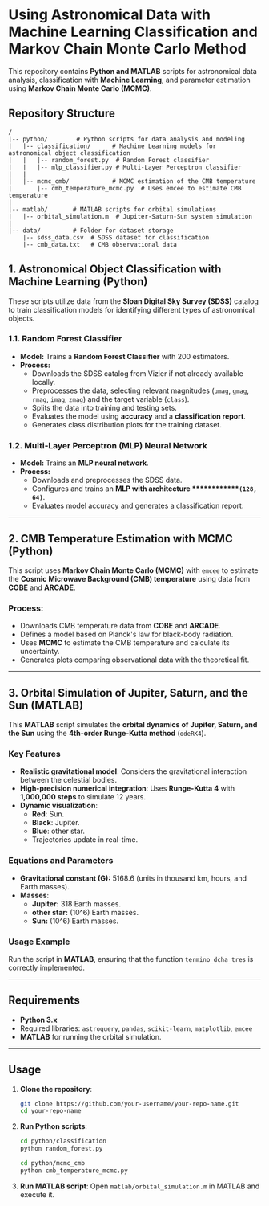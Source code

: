 # **Using Astronomical Data with Machine Learning Classification and Markov Chain Monte Carlo Method**

This repository contains **Python and MATLAB** scripts for astronomical data analysis, classification with **Machine Learning**, and parameter estimation using **Markov Chain Monte Carlo (MCMC)**.

## **Repository Structure**

```
/
|-- python/        # Python scripts for data analysis and modeling
|   |-- classification/      # Machine Learning models for astronomical object classification
|   |   |-- random_forest.py  # Random Forest classifier
|   |   |-- mlp_classifier.py # Multi-Layer Perceptron classifier
|   |
|   |-- mcmc_cmb/            # MCMC estimation of the CMB temperature
|       |-- cmb_temperature_mcmc.py  # Uses emcee to estimate CMB temperature
|
|-- matlab/       # MATLAB scripts for orbital simulations
|   |-- orbital_simulation.m  # Jupiter-Saturn-Sun system simulation
|
|-- data/         # Folder for dataset storage
    |-- sdss_data.csv  # SDSS dataset for classification
    |-- cmb_data.txt   # CMB observational data
```

## **1. Astronomical Object Classification with Machine Learning (Python)**

These scripts utilize data from the **Sloan Digital Sky Survey (SDSS)** catalog to train classification models for identifying different types of astronomical objects.

### **1.1. Random Forest Classifier**

- **Model:** Trains a **Random Forest Classifier** with 200 estimators.
- **Process:**
  - Downloads the SDSS catalog from Vizier if not already available locally.
  - Preprocesses the data, selecting relevant magnitudes (`umag`, `gmag`, `rmag`, `imag`, `zmag`) and the target variable (`class`).
  - Splits the data into training and testing sets.
  - Evaluates the model using **accuracy** and a **classification report**.
  - Generates class distribution plots for the training dataset.

### **1.2. Multi-Layer Perceptron (MLP) Neural Network**

- **Model:** Trains an **MLP neural network**.
- **Process:**
  - Downloads and preprocesses the SDSS data.
  - Configures and trains an **MLP with architecture \*\*\*\*\*\*\*\*****`(128, 64)`**.
  - Evaluates model accuracy and generates a classification report.

---

## **2. CMB Temperature Estimation with MCMC (Python)**

This script uses **Markov Chain Monte Carlo (MCMC)** with `emcee` to estimate the **Cosmic Microwave Background (CMB) temperature** using data from **COBE** and **ARCADE**.

### **Process:**

- Downloads CMB temperature data from **COBE** and **ARCADE**.
- Defines a model based on Planck's law for black-body radiation.
- Uses **MCMC** to estimate the CMB temperature and calculate its uncertainty.
- Generates plots comparing observational data with the theoretical fit.

---

## **3. Orbital Simulation of Jupiter, Saturn, and the Sun (MATLAB)**

This **MATLAB** script simulates the **orbital dynamics of Jupiter, Saturn, and the Sun** using the **4th-order Runge-Kutta method** (`odeRK4`).

### **Key Features**

- **Realistic gravitational model**: Considers the gravitational interaction between the celestial bodies.
- **High-precision numerical integration**: Uses **Runge-Kutta 4** with **1,000,000 steps** to simulate 12 years.
- **Dynamic visualization**:
  - **Red**: Sun.
  - **Black**: Jupiter.
  - **Blue**: other star.
  - Trajectories update in real-time.

### **Equations and Parameters**

- **Gravitational constant (G):** 5168.6 (units in thousand km, hours, and Earth masses).
- **Masses**:
  - **Jupiter:** 318 Earth masses.
  - **other star:** \(10^6\) Earth masses.
  - **Sun:** \(10^6\) Earth masses.

### **Usage Example**

Run the script in **MATLAB**, ensuring that the function `termino_dcha_tres` is correctly implemented.

---

## **Requirements**

- **Python 3.x**
- Required libraries: `astroquery`, `pandas`, `scikit-learn`, `matplotlib`, `emcee`
- **MATLAB** for running the orbital simulation.

---

## **Usage**

1. **Clone the repository**:
   ```bash
   git clone https://github.com/your-username/your-repo-name.git
   cd your-repo-name
   ```
2. **Run Python scripts**:
   ```bash
   cd python/classification
   python random_forest.py
   ```
   ```bash
   cd python/mcmc_cmb
   python cmb_temperature_mcmc.py
   ```
3. **Run MATLAB script**:
   Open `matlab/orbital_simulation.m` in MATLAB and execute it.



